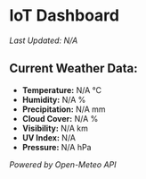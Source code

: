 
# IoT Dashboard

_Last Updated: N/A_

## Current Weather Data:
- **Temperature:** N/A °C
- **Humidity:** N/A %
- **Precipitation:** N/A mm
- **Cloud Cover:** N/A %
- **Visibility:** N/A km
- **UV Index:** N/A
- **Pressure:** N/A hPa

*Powered by Open-Meteo API*
